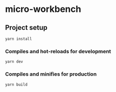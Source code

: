 # micro-workbench

## Project setup
```
yarn install
```

### Compiles and hot-reloads for development
```
yarn dev
```

### Compiles and minifies for production
```
yarn build
```
